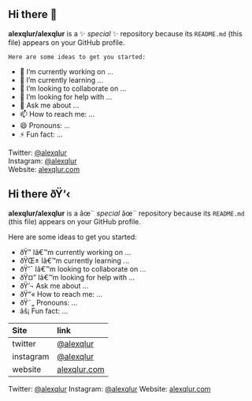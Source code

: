 
## Hi there 👋


**alexqlur/alexqlur** is a ✨ _special_ ✨ repository because its `README.md` (this file) appears on your GitHub profile.

`Here are some ideas to get you started:`

- 🔭 I’m currently working on ...
- 🌱 I’m currently learning ...
- 👯 I’m looking to collaborate on ...
- 🤔 I’m looking for help with ...
- 💬 Ask me about ...
- 📫 How to reach me: ...
- 😄 Pronouns: ...
- ⚡ Fun fact: ...

<!-- |Site|link|
|:------|:--------|
|twitter | [@alexqlur](https://twitter.com/alexqlur)|
|instagram | [@alexqlur](https://instagram.com/alexqlur)|
|website | [alexqlur.com](https://alexqlur.com)| -->

 Twitter:  [@alexqlur](https://twitter.com/alexqlur) <br>
 Instagram:  [@alexqlur](https://instagram.com/alexqlur) <br>
 Website:  [alexqlur.com](https://alexqlur.com) <br>

## Hi there ðŸ‘‹


**alexqlur/alexqlur** is a âœ¨ _special_ âœ¨ repository because its `README.md` (this file) appears on your GitHub profile.

Here are some ideas to get you started:

- ðŸ”­ Iâ€™m currently working on ...
- ðŸŒ± Iâ€™m currently learning ...
- ðŸ‘¯ Iâ€™m looking to collaborate on ...
- ðŸ¤” Iâ€™m looking for help with ...
- ðŸ’¬ Ask me about ...
- ðŸ“« How to reach me: ...
- ðŸ˜„ Pronouns: ...
- âš¡ Fun fact: ...

|Site|link|
|:------|:--------|
|twitter | [@alexqlur](https://twitter.com/alexqlur)|
|instagram | [@alexqlur](https://instagram.com/alexqlur)|
|website | [alexqlur.com](https://alexqlur.com)|

 Twitter:  [@alexqlur](https://twitter.com/alexqlur)
 Instagram:  [@alexqlur](https://instagram.com/alexqlur) 
 Website:  [alexqlur.com](https://alexqlur.com)

